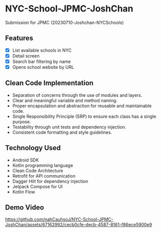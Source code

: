 # NYC-School-JPMC-JoshChan
Submission for JPMC (20230710-Joshchan-NYCSchools)

## Features
- [x] List available schools in NYC
- [x] Detail screen
- [x] Search bar filtering by name
- [x] Opens school website by URL 

## Clean Code Implementation
- Separation of concerns through the use of modules and layers.
- Clear and meaningful variable and method naming.
- Proper encapsulation and abstraction for reusable and maintainable code.
- Single Responsibility Principle (SRP) to ensure each class has a single purpose.
- Testability through unit tests and dependency injection.
- Consistent code formatting and style guidelines.

## Technology Used
- Android SDK
- Kotlin programming language
- Clean Code Architecture
- Retrofit for API communication
- Dagger Hilt for dependency injection
- Jetpack Compose for UI
- Kotlin Flow

## Demo Video
https://github.com/nahCauhsoJ/NYC-School-JPMC-JoshChan/assets/67162992/cecb0cfe-decb-4587-8161-f86ece5900e9

